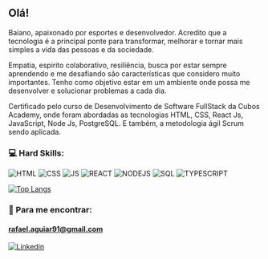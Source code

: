 ## Olá! 

Baiano, apaixonado por esportes e desenvolvedor. Acredito que a tecnologia é a principal ponte para transformar, melhorar e tornar mais simples a vida das pessoas e da sociedade.

Empatia, espirito colaborativo, resiliência, busca por estar sempre aprendendo e me desafiando são características que considero muito importantes. Tenho como objetivo estar em um ambiente onde possa me desenvolver e solucionar problemas a cada dia.

Certificado pelo curso de Desenvolvimento de Software FullStack da Cubos Academy, onde foram abordadas as tecnologias HTML, CSS, React Js, JavaScript, Node Js, PostgreSQL. E também, a metodologia ágil Scrum sendo aplicada.

### 💻 Hard Skills: 

![HTML](https://img.shields.io/badge/HTML5-darkblue?style=for-the-badge&logo=html5&logoColor=white)
![CSS](https://img.shields.io/badge/CSS3-darkblue?style=for-the-badge&logo=css3&logoColor=white)
![JS](https://img.shields.io/badge/JavaScript-darkblue?style=for-the-badge&logo=javascript&logoColor=white)
![REACT](https://img.shields.io/badge/React-darkblue?style=for-the-badge&logo=react&logoColor=white)
![NODEJS](https://img.shields.io/badge/Node.js-darkblue?style=for-the-badge&logo=nodedotjs&logoColor=white)
![SQL](https://img.shields.io/badge/PostgreSQL-darkblue?style=for-the-badge&logo=postgresql&logoColor=white)
![TYPESCRIPT](https://img.shields.io/badge/TypeScript-darkblue?style=for-the-badge&logo=typescript&logoColor=white)

[![Top Langs](https://github-readme-stats.vercel.app/api/top-langs/?username=Rmdeaguiar&layout=compact)](https://github.com/Rmdeaguiar/github-readme-stats)

### 🧐 Para me encontrar:

#### rafael.aguiar91@gmail.com
[![Linkedin](https://img.shields.io/badge/LinkedIn-0077B5?style=for-the-badge&logo=linkedin&logoColor=white)](https://www.linkedin.com/in/rafael-maguiar/)

